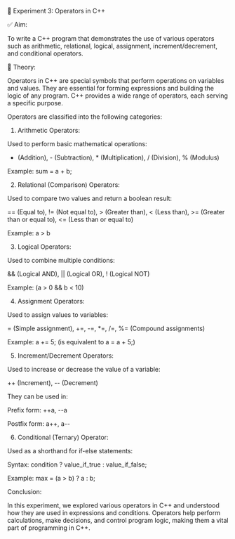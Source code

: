 🧪 Experiment 3: Operators in C++

✅ Aim:

To write a C++ program that demonstrates the use of various operators such as arithmetic, relational, logical, assignment, increment/decrement, and conditional operators.

🧠 Theory:

Operators in C++ are special symbols that perform operations on variables and values. They are essential for forming expressions and building the logic of any program. C++ provides a wide range of operators, each serving a specific purpose.

Operators are classified into the following categories:

1. Arithmetic Operators:
   
Used to perform basic mathematical operations:

+ (Addition), - (Subtraction), * (Multiplication), / (Division), % (Modulus)

Example: sum = a + b;

2. Relational (Comparison) Operators:
   
Used to compare two values and return a boolean result:

== (Equal to), != (Not equal to), > (Greater than), < (Less than), >= (Greater than or equal to), <= (Less than or equal to)

Example: a > b

3. Logical Operators:

Used to combine multiple conditions:

&& (Logical AND), || (Logical OR), ! (Logical NOT)

Example: (a > 0 && b < 10)

4. Assignment Operators:
   
Used to assign values to variables:

= (Simple assignment), +=, -=, *=, /=, %= (Compound assignments)

Example: a += 5; (is equivalent to a = a + 5;)

5. Increment/Decrement Operators:
   
Used to increase or decrease the value of a variable:

++ (Increment), -- (Decrement)

They can be used in:

Prefix form: ++a, --a

Postfix form: a++, a--



6. Conditional (Ternary) Operator:
   
Used as a shorthand for if-else statements:

Syntax: condition ? value_if_true : value_if_false;

Example: max = (a > b) ? a : b;

Conclusion:

In this experiment, we explored various operators in C++ and understood how they are used in expressions and conditions. Operators help perform calculations, make decisions, and control program logic, making them a vital part of programming in C++.
